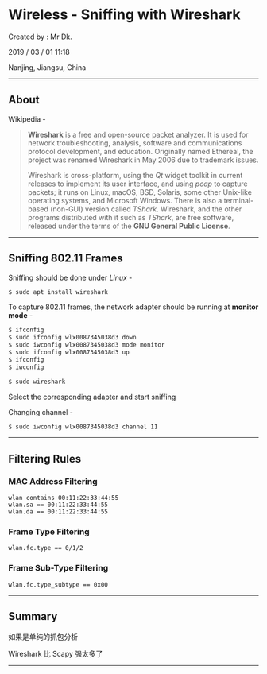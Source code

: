 # Wireless - Sniffing with Wireshark

Created by : Mr Dk.

2019 / 03 / 01 11:18

Nanjing, Jiangsu, China

---

## About

Wikipedia - 

> __Wireshark__ is a free and open-source packet analyzer. It is used for network troubleshooting, analysis, software and communications protocol development, and education. Originally named Ethereal, the project was renamed Wireshark in May 2006 due to trademark issues.
>
> Wireshark is cross-platform, using the _Qt_ widget toolkit in current releases to implement its user interface, and using _pcap_ to capture packets; it runs on Linux, macOS, BSD, Solaris, some other Unix-like operating systems, and Microsoft Windows. There is also a terminal-based (non-GUI) version called _TShark_. Wireshark, and the other programs distributed with it such as _TShark_, are free software, released under the terms of the __GNU General Public License__.

---

## Sniffing 802.11 Frames

Sniffing should be done under _Linux_ - 

```bash
$ sudo apt install wireshark
```

To capture 802.11 frames, the network adapter should be running at __monitor mode__ - 

```bash
$ ifconfig
$ sudo ifconfig wlx0087345038d3 down
$ sudo iwconfig wlx0087345038d3 mode monitor
$ sudo ifconfig wlx0087345038d3 up
$ ifconfig
$ iwconfig
```

```bash
$ sudo wireshark
```

Select the corresponding adapter and start sniffing

Changing channel - 

```bash
$ sudo iwconfig wlx0087345038d3 channel 11
```

---

## Filtering Rules

### MAC Address Filtering

```
wlan contains 00:11:22:33:44:55
wlan.sa == 00:11:22:33:44:55
wlan.da == 00:11:22:33:44:55
```

### Frame Type Filtering

```
wlan.fc.type == 0/1/2
```

### Frame Sub-Type Filtering

```
wlan.fc.type_subtype == 0x00
```

---

## Summary

如果是单纯的抓包分析

Wireshark 比 Scapy 强太多了

---

